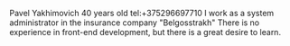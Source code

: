 Pavel Yakhimovich
40 years old
tel:+375296697710
I work as a system administrator in the insurance company "Belgosstrakh"
There is no experience in front-end development, but there is a great desire to learn.
